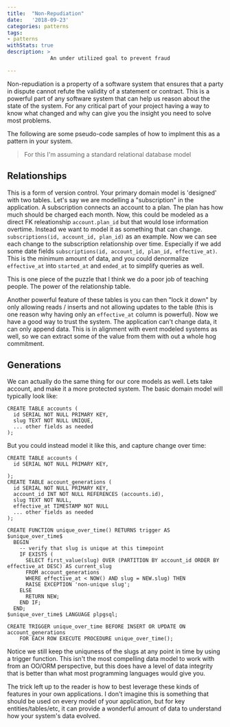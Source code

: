 ```yaml
---
title:  "Non-Repudiation"
date:   '2018-09-23'
categories: patterns
tags:
- patterns
withStats: true
description: >
              An under utilized goal to prevent fraud

---
```


Non-repudiation is a property of a software system that ensures that a party in dispute
cannot refute the validity of a statement or contract. This is a powerful part of any
software system that can help us reason about the state of the system. For any critical
part of your project having a way to know what changed and why can give you the insight
you need to solve most problems.

The following are some pseudo-code samples of how to implment this as a pattern in your
system.

> For this I'm assuming a standard relational database model

## Relationships

This is a form of version control. Your primary domain model is 'designed' with two tables. Let's
say we are modelling a "subscription" in the application. A subscription connects an account
to a plan. The plan has how much should be charged each month. Now, this could be modeled as a
direct FK releationship `account.plan_id` but that would lose information overtime. Instead we want
to model it as something that can change. `subscriptions(id, account_id, plan_id)` as an example.
Now we can see each change to the subscription relationship over time. Especially if we add some
date fields `subscriptions(id, account_id, plan_id, effective_at)`. This is the minimum amount
of data, and you could denormalize `effective_at` into `started_at` and `ended_at` to simplify
queries as well.

This is one piece of the puzzle that I think we do a poor job of teaching people. The power
of the relationship table.

Another powerful feature of these tables is you can then "lock it down" by only allowing reads /
inserts and not allowing updates to the table (this is one reason why having only an `effective_at`
column is powerful). Now we have a good way to trust the system. The application can't change
data, it can only append data. This is in alignment with event modeled systems as well, so we can
extract some of the value from them with out a whole hog commitment.

## Generations

We can actually do the same thing for our core models as well. Lets take account, and make it a more
protected system. The basic domain model will typically look like:

```
CREATE TABLE accounts (
  id SERIAL NOT NULL PRIMARY KEY,
  slug TEXT NOT NULL UNIQUE,
  ... other fields as needed
);
```

But you could instead model it like this, and capture change over time:

```
CREATE TABLE accounts (
  id SERIAL NOT NULL PRIMARY KEY,

);
CREATE TABLE account_generations (
  id SERIAL NOT NULL PRIMARY KEY,
  account_id INT NOT NULL REFERENCES (accounts.id),
  slug TEXT NOT NULL,
  effective_at TIMESTAMP NOT NULL
  ... other fields as needed
);

CREATE FUNCTION unique_over_time() RETURNS trigger AS $unique_over_time$
  BEGIN
    -- verify that slug is unique at this timepoint
    IF EXISTS (
      SELECT first_value(slug) OVER (PARTITION BY account_id ORDER BY effective_at DESC) AS current_slug
      FROM account_generations
      WHERE effective_at < NOW() AND slug = NEW.slug) THEN
      RAISE EXCEPTION 'non-unique slug';
    ELSE
      RETURN NEW;
    END IF;
  END;
$unique_over_time$ LANGUAGE plpgsql;

CREATE TRIGGER unique_over_time BEFORE INSERT OR UPDATE ON account_generations
    FOR EACH ROW EXECUTE PROCEDURE unique_over_time();
```

Notice we still keep the uniquness of the slugs at any point in time by using a trigger function.
This isn't the most compelling data model to work with from an OO/ORM perspective, but this
does have a level of data integrity that is better than what most programming languages would give
you.

The trick left up to the reader is how to best leverage these kinds of features in your
own applications. I don't imagine this is something that should be used on every
model of your application, but for key entities/tables/etc, it can provide a wonderful
amount of data to understand how your system's data evolved.
